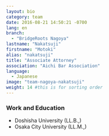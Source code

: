 ```yaml
---
layout: bio
category: team
date: 2016-08-21 14:50:21 -0700
lang: en
branch:
  - "BridgeRoots Nagoya"
lastname: "Nakatsuji"
firstname: "Motoki"
alias: "nakatsuji"
title: "Associate Attorney"
association: "Aichi Bar Association"
language:
  - Japanese
image: "team-nagoya-nakatsuji"
weight: 14 #this is for sorting order
---
```


### Work and Education
- Doshisha University (LL.B.,)
- Osaka City University (LL.M.,)

